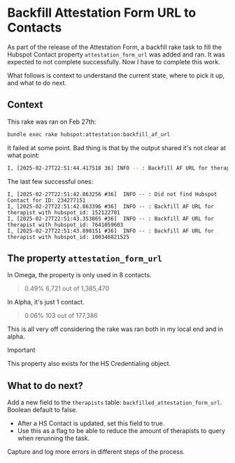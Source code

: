 # Backfill Attestation Form URL to Contacts

As part of the release of the Attestation Form, a backfill rake task to fill the Hubspot Contact property `attestation_form_url` was added and ran. It was expected to not complete successfully. Now I have to complete this work.

What follows is context to understand the current state, where to pick it up, and what to do next.

## Context

This rake was ran on Feb 27th:
```bash
bundle exec rake hubspot:attestation:backfill_af_url
```

It failed at some point. Bad thing is that by the output shared it's not clear at what point:
```bash
I, [2025-02-27T22:51:44.417518 36] INFO -- : Backfill AF URL for therapist with hubspot_id: rake aborted! I, [2025-02-27T22:51:44.431025 36] INFO -- sentry: [Transport] Sending envelope with items [event] 897973b7c4c447059735b80afc8875a2 to Sentry Hubspot::InvalidParams: expecting Integer or Array of Integers parameter /usr/local/bundle/gems/hubspot-ruby-0.9.0/lib/hubspot/contact.rb:100:in `find_by_id' /usr/src/app/lib/tasks/022_backfill_attestation_form_url.rake:12:in `block (5 levels) in <main>' /usr/local/bundle/gems/retriable-3.1.2/lib/retriable.rb:61:in `block in retriable' /usr/local/bundle/gems/retriable-3.1.2/lib/retriable.rb:56:in `times' /usr/local/bundle/gems/retriable-3.1.2/lib/retriable.rb:56:in `retriable' /usr/local/bundle/gems/retriable-3.1.2/lib/retriable.rb:22:in `with_context' /usr/src/app/lib/tasks/022_backfill_attestation_form_url.rake:10:in `block (4 levels) in <main>' /usr/local/bundle/gems/activerecord-7.0.4/lib/active_record/relation/batches.rb:71:in `each' /usr/local/bundle/gems/activerecord-7.0.4/lib/active_record/relation/batches.rb:71:in `block in find_each' /usr/local/bundle/gems/activerecord-7.0.4/lib/active_record/relation/batches.rb:138:in `block in find_in_batches' /usr/local/bundle/gems/activerecord-7.0.4/lib/active_record/relation/batches.rb:245:in `block in in_batches' /usr/local/bundle/gems/activerecord-7.0.4/lib/active_record/relation/batches.rb:229:in `loop' /usr/local/bundle/gems/activerecord-7.0.4/lib/active_record/relation/batches.rb:229:in `in_batches' /usr/local/bundle/gems/activerecord-7.0.4/lib/active_record/relation/batches.rb:137:in `find_in_batches' /usr/local/bundle/gems/activerecord-7.0.4/lib/active_record/relation/batches.rb:70:in `find_each' /usr/src/app/lib/tasks/022_backfill_attestation_form_url.rake:7:in `block (3 levels) in <main>' /usr/local/bundle/gems/sentry-ruby-5.11.0/lib/sentry/rake.rb:26:in `execute' /usr/local/bundle/gems/rake-13.0.6/exe/rake:27:in `<top (required)>' /usr/local/bundle/bin/bundle:23:in `load' /usr/local/bundle/bin/bundle:23:in `<main>' Tasks: TOP => hubspot:attestation:backfill_af_url (See full trace by running task with --trace)
```

The last few successful ones:  
```
I, [2025-02-27T22:51:42.863256 #36]  INFO -- : Did not find Hubspot Contact for ID: 234277151
I, [2025-02-27T22:51:42.863396 #36]  INFO -- : Backfill AF URL for therapist with hubspot_id: 152122701
I, [2025-02-27T22:51:43.353865 #36]  INFO -- : Backfill AF URL for therapist with hubspot_id: 7641059603
I, [2025-02-27T22:51:43.898151 #36]  INFO -- : Backfill AF URL for therapist with hubspot_id: 100346821525
```

## The property `attestation_form_url`

In Omega, the property is only used in 8 contacts.

> 0.49% 6,721 out of 1,385,470

In Alpha, it's just 1 contact.

> 0.06% 103 out of 177,386

This is all very off considering the rake was ran both in my local end and in alpha.

> [!Important]
> This property also exists for the HS Credentialing object.

## What to do next?

Add a new field to the `therapists` table: `backfilled_attestation_form_url`. Boolean default to false.

- After a HS Contact is updated, set this field to true.
- Use this as a flag to be able to reduce the amount of therapists to query when rerunning the task.

Capture and log more errors in different steps of the process.